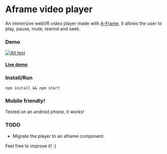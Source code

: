 # Aframe video player

An immersive webVR video player made with [A-Frame](https://aframe.io).
It allows the user to play, pause, mute, rewind and seek.

### Demo

[![Alt text](https://img.youtube.com/vi/QTZCfMnUl7A/0.jpg)](https://www.youtube.com/watch?v=QTZCfMnUl7A)

#### [Live demo](https://etiennepinchon.github.io/aframe-videoplayer/)

### Install/Run
```
npm install && npm start
```

### Mobile friendly!
Tested on an android phone, it works!

### TODO
- Migrate the player to an aframe component.

Feel free to improve it! :)